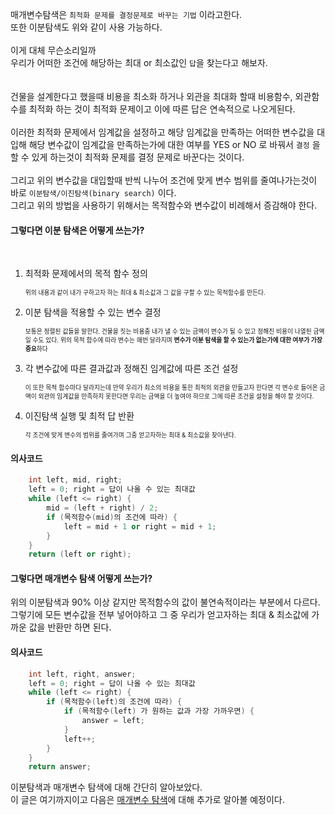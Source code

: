 매개변수탐색은 ```최적화 문제를 결정문제로 바꾸는 기법``` 이라고한다.   
또한 이분탐색도 위와 같이 사용 가능하다.   
<br>
이게 대체 무슨소리일까   
우리가 어떠한 조건에 해당하는 최대 or 최소값인 ```답```을 찾는다고 해보자.   
<br>   
건물을 설계한다고 했을때 비용을 최소화 하거나 외관을 최대화 할때 비용함수, 외관함수를 최적화 하는 것이 최적화 문제이고 이에 따른 답은 연속적으로 나오게된다.   
<br>
이러한 최적화 문제에서 임계값을 설정하고 해당 임계값을 만족하는 어떠한 변수값을 대입해 해당 변수값이 임계값을 만족하는가에 대한 여부를 YES or NO 로 바꿔서 ```결정``` 을 할 수 있게 하는것이 최적화 문제를 결정 문제로 바꾼다는 것이다.   
<br>
그리고 위의 변수값을 대입할때 반씩 나누어 조건에 맞게 변수 범위를 줄여나가는것이 바로 ```이분탐색/이진탐색(binary search)``` 이다.   
그리고 위의 방법을 사용하기 위해서는 목적함수와 변수값이 비례해서 증감해야 한다.
<br>

#### 그렇다면 이분 탐색은 어떻게 쓰는가?
<br>

1. 최적화 문제에서의 목적 함수 정의

    <span style="font-size:70%">위의 내용과 같이 내가 구하고자 하는 최대 & 최소값과 그 값을 구할 수 있는 목적함수를 만든다.

2. 이분 탐색을 적용할 수 있는 변수 결정

    <span style="font-size:70%">보통은 정렬된 값들을 말한다.
    건물을 짓는 비용중 내가 낼 수 있는 금액이 변수가 될 수 있고
    정해진 비용이 나열된 금액일 수도 있다.
    위의 목적 함수에 따라 변수는 매번 달라지며 **변수가 이분 탐색을 할 수 있는가 없는가에 대한 여부가 가장 중요**하다

3. 각 변수값에 따른 결과값과 정해진 임계값에 따른 조건 설정

    <span style="font-size:70%">이 또한 목적 함수마다 달라지는데
    만약 우리가 최소의 비용을 통한 최적의 외관을 만들고자 한다면 각 변수로 들어온 금액이 외관의 임계값을 만족하지 못한다면 우리는 금액을 더 높여야 하므로 그에 따른 조건을 설정을 해야 할 것이다.

4. 이진탐색 실행 및 최적 답 반환

   <span style="font-size:70%"> 각 조건에 맞게 변수의 범위를 줄여가며 그중 얻고자하는 최대 & 최소값을 찾아낸다.

#### 의사코드
```c++
    int left, mid, right;
    left = 0; right = 답이 나올 수 있는 최대값
    while (left <= right) {
        mid = (left + right) / 2;
        if (목적함수(mid)의 조건에 따라) {
            left = mid + 1 or right = mid + 1;
        }
    }
    return (left or right);
```

#### 그렇다면 매개변수 탐색 어떻게 쓰는가?

위의 이분탐색과 90% 이상 같지만 목적함수의 값이 불연속적이라는 부분에서 다르다.   
그렇기에 모든 변수값을 전부 넣어야하고 그 중 우리가 얻고자하는 최대 & 최소값에 가까운 값을 반환만 하면 된다.

#### 의사코드
```c++
    int left, right, answer;
    left = 0; right = 답이 나올 수 있는 최대값
    while (left <= right) {
        if (목적함수(left)의 조건에 따라) {
            if (목적함수(left) 가 원하는 값과 가장 가까우면) {
                answer = left;
            }
            left++;
        }
    }
    return answer;
```

이분탐색과 매개변수 탐색에 대해 간단히 알아보았다.   
이 글은 여기까지이고 다음은 [매개변수 탐색](goolge.com)에 대해 추가로 알아볼 예정이다.

